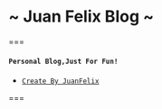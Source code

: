 # ~ Juan Felix Blog ~

===

#### `Personal Blog,Just For Fun!`

- [`Create By JuanFelix`](https://ifallen.github.io)


===
